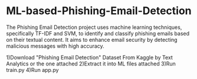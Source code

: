 # ML-based-Phishing-Email-Detection
The Phishing Email Detection project uses machine learning techniques, specifically TF-IDF and SVM, to identify and classify phishing emails based on their textual content. It aims to enhance email security by detecting malicious messages with high accuracy.


1)Download "Phishing Email Detection" Dataset From Kaggle by Text Analytics or the one attached
2)Extract it into ML files attached 
3)Run train.py 
4)Run app.py
